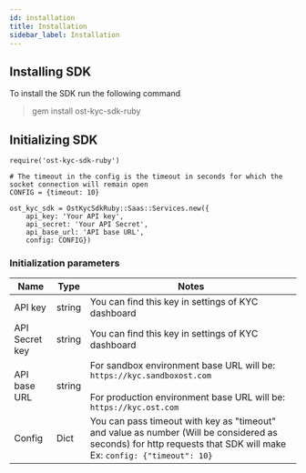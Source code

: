 ```yaml
---
id: installation
title: Installation
sidebar_label: Installation
---
```


## Installing SDK

To install the SDK run the following command <br>

> gem install ost-kyc-sdk-ruby


## Initializing SDK

```
require('ost-kyc-sdk-ruby')

# The timeout in the config is the timeout in seconds for which the socket connection will remain open
CONFIG = {timeout: 10}

ost_kyc_sdk = OstKycSdkRuby::Saas::Services.new({
    api_key: 'Your API key', 
    api_secret: 'Your API Secret', 
    api_base_url: 'API base URL', 
    config: CONFIG})

```

### Initialization parameters

|   Name             |  Type  | Notes   |
|--------------------|--------|---------|
|   API key          |  string      | You can find this key in settings of KYC dashboard        |
|   API Secret key   |  string      | You can find this key in settings of KYC dashboard        |
|   API base URL     |  string      | For sandbox environment base URL will be: `https://kyc.sandboxost.com`     <br><br>   For production environment base URL will be: `https://kyc.ost.com`|
|   Config           |  Dict      |  You can pass timeout with key as "timeout" and value as number (Will be considered as seconds) for http requests that SDK will make Ex: `config: {"timeout": 10}`    |


